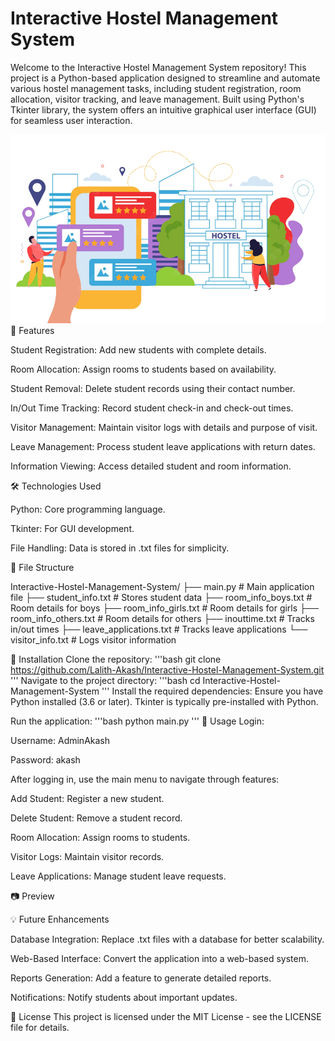 # Interactive Hostel Management System

Welcome to the Interactive Hostel Management System repository! This project is a Python-based application designed to streamline and automate various hostel management tasks, including student registration, room allocation, visitor tracking, and leave management. Built using Python's Tkinter library, the system offers an intuitive graphical user interface (GUI) for seamless user interaction.

![cover](https://github.com/Lalith-Akash/Interactive-Hostel-Management-System/blob/main/cover.png)
🌟 Features

Student Registration: Add new students with complete details.

Room Allocation: Assign rooms to students based on availability.

Student Removal: Delete student records using their contact number.

In/Out Time Tracking: Record student check-in and check-out times.

Visitor Management: Maintain visitor logs with details and purpose of visit.

Leave Management: Process student leave applications with return dates.

Information Viewing: Access detailed student and room information.

🛠️ Technologies Used

Python: Core programming language.

Tkinter: For GUI development.

File Handling: Data is stored in .txt files for simplicity.

📂 File Structure

Interactive-Hostel-Management-System/
├── main.py                # Main application file
├── student_info.txt       # Stores student data
├── room_info_boys.txt     # Room details for boys
├── room_info_girls.txt    # Room details for girls
├── room_info_others.txt   # Room details for others
├── inouttime.txt          # Tracks in/out times
├── leave_applications.txt # Tracks leave applications
└── visitor_info.txt       # Logs visitor information

🚀 Installation
Clone the repository:
'''bash
git clone https://github.com/Lalith-Akash/Interactive-Hostel-Management-System.git
'''
Navigate to the project directory:
'''bash
cd Interactive-Hostel-Management-System
'''
Install the required dependencies:
Ensure you have Python installed (3.6 or later). Tkinter is typically pre-installed with Python.

Run the application:
'''bash
python main.py
'''
🔐 Usage
Login:

Username: AdminAkash

Password: akash

After logging in, use the main menu to navigate through features:

Add Student: Register a new student.

Delete Student: Remove a student record.

Room Allocation: Assign rooms to students.

Visitor Logs: Maintain visitor records.

Leave Applications: Manage student leave requests.

📷 Preview


💡 Future Enhancements

Database Integration: Replace .txt files with a database for better scalability.

Web-Based Interface: Convert the application into a web-based system.

Reports Generation: Add a feature to generate detailed reports.

Notifications: Notify students about important updates.


📝 License
This project is licensed under the MIT License - see the LICENSE file for details.
